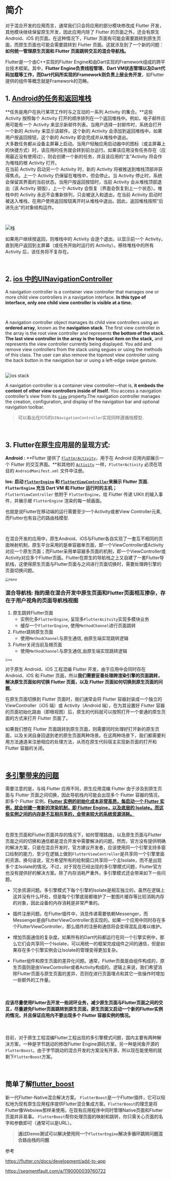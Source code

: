 # 简介


对于混合开发的应用而言，通常我们只会将应用的部分模块修改成 Flutter 开发，其他模块继续保留原生开发，因此应用内除了 Flutter 的页面之外，还会有原生 Android、iOS 的页面。在这种情况下，Flutter 页面有可能会需要跳转到原生页面，而原生页面也可能会需要跳转到 Flutter 页面。这就涉及到了一个新的问题：**如何统一管理原生页面和 Flutter 页面跳转交互的混合导航栈。**

Flutter是一个由C++实现的Flutter Engine和由Dart实现的Framework组成的跨平台技术框架。其中，**Flutter Engine负责线程管理、Dart VM状态管理以及Dart代码加载等工作，而Dart代码所实现的Framework则负责上层业务开发**，如Flutter提供的组件等概念就是Framework的范畴。<br/>

## 1. [Android的任务和返回堆栈](https://developer.android.google.cn/guide/components/activities/tasks-and-back-stack)

**任务是用户在执行某项工作时与之互动的一系列 Activity 的集合。**这些 Activity 按照每个 Activity 打开的顺序排列在一个返回堆栈中。例如，电子邮件应用可能有一个 Activity 来显示新邮件列表。当用户选择一封邮件时，系统会打开一个新的 Activity 来显示该邮件。这个新的 Activity 会添加到返回堆栈中。如果用户按返回按钮，这个新的 Activity 即会完成并从堆栈中退出。
<br/>
大多数任务都从设备主屏幕上启动。当用户轻触应用启动器中的图标（或主屏幕上的快捷方式）时，该应用的任务就会转到前台运行。如果该应用没有任务存在（应用最近没有使用过），则会创建一个新的任务，并且该应用的“主”Activity 将会作为堆栈的根 Activity 打开。
<br/>
在当前 Activity 启动另一个 Activity 时，新的 Activity 将被推送到堆栈顶部并获得焦点。上一个 Activity 仍保留在堆栈中，但会停止。当 Activity 停止时，系统会保留其界面的当前状态。当用户按返回按钮时，当前 Activity 会从堆栈顶部退出（该 Activity 销毁），上一个 Activity 会恢复（界面会恢复到上一个状态）。堆栈中的 Activity 永远不会重新排列，只会被送入和退出，在当前 Activity 启动时被送入堆栈，在用户使用返回按钮离开时从堆栈中退出。因此，返回堆栈按照“后进先出”的对象结构运作。

<br/>

![栈](https://developer.android.google.cn/images/fundamentals/diagram_backstack.png)

如果用户继续按返回，则堆栈中的 Activity 会逐个退出，以显示前一个 Activity，直到用户返回到主屏幕（或任务开始时运行的 Activity）。移除堆栈中的所有 Activity 后，该任务将不复存在。

<br/>

## 2. **[ios 中的UINavigationController](https://developer.apple.com/documentation/uikit/uinavigationcontroller/)**

A navigation controller is a container view controller that manages one or more child view controllers in a navigation interface. **In this type of interface, only one child view controller is visible at a time.** 

<br/>

A navigation controller object manages its child view controllers using an **ordered array**, known as the **navigation stack**. The first view controller in the array is the root view controller and represents **the bottom of the stack.** **The last view controller in the array is the topmost item on the stack,** and represents the view controller currently being displayed. You add and remove view controllers from the stack using segues or using the methods of this class. The user can also remove the topmost view controller using the back button in the navigation bar or using a left-edge swipe gesture.

<br/>

<img src="https://docs-assets.developer.apple.com/published/83ef757907/nav_controllers_objects_a8447aef-d652-4ab9-85d1-1eb8e4876e12.jpg" alt="ios stack"  />

A navigation controller is a container view controller—that is, **it embeds the content of other view controllers inside of itself.** You access a navigation controller’s view from its [`view`](https://developer.apple.com/documentation/uikit/uiviewcontroller/1621460-view) property.The navigation controller manages the creation, configuration, and display of the navigation bar and optional navigation toolbar.

>  可以看出在IOS的`UINavigationController`实现同样遵循栈模型.

<br/>

## 3. Flutter在原生应用层的呈现方式:

**Android :** **Flutter 提供了 [`FlutterActivity`](https://api.flutter-io.cn/javadoc/io/flutter/embedding/android/FlutterActivity.html)，用于在 Android 应用内部展示一个 Flutter 的交互界面。**和其他的 [`Activity`](https://developer.android.com/reference/android/app/Activity) 一样，`FlutterActivity` 必须在项目的 `AndroidManifest.xml` 文件中注册。

**Ios:**  **启动 [`FlutterEngine`](https://api.flutter-io.cn/objcdoc/Classes/FlutterEngine.html) 和 [`FlutterViewController`](https://api.flutter-io.cn/objcdoc/Classes/FlutterViewController.html)来展示 Flutter 页面. `FlutterEngine` 充当 Dart VM 和 Flutter 运行时的主机；** `FlutterViewController` 依附于 `FlutterEngine`，给 Flutter 传递 UIKit 的输入事件，并展示被 `FlutterEngine` 渲染的每一帧画面。

也就是说Flutter在移动端的运行需要至少一个Activity或者View Controller元素, 而Flutter也有自己的路由栈模型.

<br/>

在混合开发的应用中，原生Android、iOS与Flutter各自实现了一套互不相同的页面映射机制，原生平台采用的是单容器单页面，即一个ViewController或Activity对应一个原生页面；而Flutter采用单容器多页面的机制，即一个ViewController或Activity对应多个Flutter页面。Flutter在原生的导航栈之上又自建了一套Flutter导航栈，这使得原生页面与Flutter页面与之间进行页面切换时，需要处理跨引擎的页面切换问题。


<img src="https://img-blog.csdnimg.cn/20200127143237690.png" alt="hibird" style="zoom: 67%;" />

<br/>

### 混合导航栈:  指的是在混合开发中原生页面和Flutter页面相互掺杂，存在于用户视角的页面导航栈视图

1. 原生跳转Flutter页面
   - 实例化多`FlutterEngine`, 呈现多`FlutterAcitvity`实现多模块业务
   - 缓存一个`FlutterEngine`, 使用`MethodChannel`进行页面跳转
2. Flutter跳转原生页面
   - 使用`MethodChannel`与原生通信, 由原生端实现跳转逻辑
3. Flutter关闭当前及根页面
   - 使用`MethodChannel`与原生通信,由原生端实现跳转逻辑

<img src="https://img-blog.csdnimg.cn/20200127145101781.png" alt="skip" style="zoom: 50%;" />



<br/>

对于原生 Android、iOS 工程混编 Flutter 开发，由于应用中会同时存在 Android、iOS 和 Flutter 页面，所以**我们需要妥善处理跨渲染引擎的页面跳转，解决原生页面如何切换 Flutter 页面，以及 Flutter 页面如何切换到原生页面的问题**。
<br/>

在原生页面切换到 Flutter 页面时，我们通常会将 Flutter 容器封装成一个独立的 ViewController（iOS 端）或 Activity（Android 端），在为其设置好 Flutter 容器的页面初始化路由（即根视图）后，原生的代码就可以按照打开一个普通的原生页面的方式来打开 Flutter 页面了。
<br/>

如果我们想在 Flutter 页面跳转到原生页面，则需要同时处理好打开新的原生页面，以及关闭自身回退到老的原生页面两种场景。在这两种场景下，我们都需要利用方法通道来注册相应的处理方法，从而在原生代码宿主实现新页面的打开和 Flutter 容器的关闭。

<br/>

## [多引擎带来的问题](https://flutter.cn/docs/development/add-to-app/android/add-flutter-screen#step-3-optional-use-a-cached-flutterengine)

需要注意的是，与纯 Flutter 应用不同，原生应用混编 Flutter 由于涉及到原生页面与 Flutter 页面之间切换，因此导航栈内可能会出现多个 Flutter 容器的情况，即多个 Flutter 实例。<u>**Flutter 实例的初始化成本非常高昂，每启动一个 Flutter 实例，就会创建一套新的渲染机制，即 Flutter Engine，以及底层的 Isolate。而这些实例之间的内存是不互相共享的，会带来较大的系统资源消耗。**</u>

<br/>

在原生页面和Flutter页面共存的情况下，如何管理路由，以及原生页面与Flutter页面之间的切换和通信都是混合开发中需要解决的问题。然而，官方没有提供明确的解决方案，只是在混合开发时，官方建议开发者，应该使用同一个引擎支持多窗口绘制的能力，至少在逻辑上做到`FlutterViewController`是共享同一个引擎里面的资源。换句话说，官方希望所有的绘制窗口共享同一个主Isolate，而不是出现多个主Isolate的情况。不过，对于现在已经出现的多引擎模式问题，Flutter官方也没有提供好的解决方案。除了内存消耗严重外，多引擎模式还会带来如下一些问题。



- 冗余资源问题。多引擎模式下每个引擎的Isolate是相互独立的，虽然在逻辑上这并没有什么坏处，但是每个引擎底层都维护了一套图片缓存等比较消耗内存的对象，因此设备的内存消耗是非常严重的。

- 插件注册问题。在Flutter插件中，消息传递需要依赖Messenger，而Messenger是由FlutterViewController去实现的。如果一个应用中同时存在多个FlutterViewController，那么插件的注册和通信将会变得混乱且难以维护。
- 增加页面通信的复杂度。如果所有的Dart代码都运行在同一个引擎实例中，那么它们会共享同一个Isolate，可以用统一的框架完成组件之间的通信，但是如果存在多个引擎实例会让Isolate的管理变得更加复杂。
- Flutter组件和原生页面的差异化问题。通常，Flutter页面是由组件构成的，原生页面则是由ViewController或者Activity构成的。逻辑上来说，我们希望消除Flutter页面与原生页面的差异，否则在进行页面埋点和其它一些操作时增加一些额外的工作量。

<br/>

#### 应该尽量使用Flutter去开发一些闭环业务，减少原生页面与Flutter页面之间的交互，尽量避免Flutter页面跳转到原生页面，原生页面又启动一个新的Flutter实例的情况，并且保证应用内不要出现多个 Flutter 容器实例的情况。

<br/>

目前，对于原生工程混编Flutter工程出现的多引擎模式问题，国内主要有两种解决方案，一种是字节跳动的修改Flutter Engine源码方案，另一种是闲鱼开源的`FlutterBoost`。由于字节跳动的混合开发的方案没有开源，所以现在能使用的就剩下`FlutterBoost`方案。

<br/>

## **简单了解[flutter_boost](https://github.com/alibaba/flutter_boost/blob/master/README_CN.md)**

新一代Flutter-Native混合解决方案。 `FlutterBoost`是一个Flutter插件，它可以轻松地为现有原生应用程序提供Flutter混合集成方案。`FlutterBoost`的理念是将Flutter像Webview那样来使用。在现有应用程序中同时管理Native页面和Flutter页面并非易事。 `FlutterBoost`帮你处理页面的映射和跳转，你只需关心页面的名字和参数即可（通常可以是URL）。





> **通过Demo测试可以解决使用同一个`FlutterEngine`解决多循环跳转问题混合路由栈的问题**



参考 

https://flutter.cn/docs/development/add-to-app

https://segmentfault.com/a/1190000039760722

